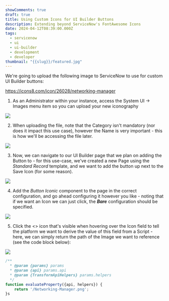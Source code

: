 ```yaml
---
showComments: true
draft: true
title: Using Custom Icons for UI Builder Buttons
description: Extending beyond ServiceNow's FontAwesome Icons
date: 2024-04-12T08:39:00.000Z
tags:
  - servicenow
  - ui
  - ui-builder
  - development
  - developer
thumbnail: "{{slug}}/featured.jpg"
---
```

We're going to upload the following image to ServiceNow to use for custom UI Builder buttons: 

<https://icons8.com/icon/26028/networking-manager>

1. As an Administrator within your instance, access the System UI -> Images menu item so you can upload your new iconography

![](https://res.cloudinary.com/capnsammeh/image/upload/c_scale,f_auto,q_auto,w_400/v1713165764/CleanShot_2024-04-15_at_17.21.52_2x_o2akxl.png)

2. When uploading the file, note that the Category isn't mandatory (nor does it impact this use case), however the Name is very important - this is how we'll be accessing the file later. 

![](https://res.cloudinary.com/capnsammeh/image/upload/c_scale,f_auto,q_auto,w_400/v1713165927/CleanShot_2024-04-15_at_17.25.03_2x_xuolqc.png)

3. Now, we can navigate to our UI Builder page that we plan on adding the Button to - for this use-case, we've created a new Page using the *Standard Record* template, and we want to add the button up next to the Save Icon (for some reason). 

![](https://res.cloudinary.com/capnsammeh/image/upload/c_scale,f_auto,q_auto,w_400/v1713166078/CleanShot_2024-04-15_at_17.27.00_2x_ev2liu.png)

4. Add the *Button Iconic* component to the page in the correct configuration, and go ahead configuring it however you like - noting that if we want an Icon we can just click, the ***Bare*** configuration should be specified.

![](https://res.cloudinary.com/capnsammeh/image/upload/c_scale,f_auto,q_auto,w_400/v1713166205/CleanShot_2024-04-15_at_17.29.17_2x_leqfhk.png)

5. Click the <> icon that's visible when hovering over the Icon field to tell the platform we want to derive the value of this field from a Script - here, we can simply return the path of the Image we want to reference (see the code block below):

![](https://res.cloudinary.com/capnsammeh/image/upload/c_scale,f_auto,q_auto,w_400/v1713166210/CleanShot_2024-04-15_at_17.29.45_2x_kop5xy.png)



```javascript
/**
  * @param {params} params
  * @param {api} params.api
  * @param {TransformApiHelpers} params.helpers
  */
function evaluateProperty({api, helpers}) {
	return '/Networking-Manager.png';
}s
```
